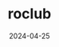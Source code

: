 ---  
layout: startup_page  
title: "roclub"  
id: "roclub.com"  
permalink: "/roclubroclub.com04252024/"  
website: "https://www.roclub.com/"  
funding_round: ""  
funding_amount: "€4M"  
investors: "Speedinvest, FJ Labs, Better Ventures, strategic angels"  
about: "roclub developed software enabling remote operation of diagnostic imaging. This addresses the healthcare personnel shortage by allowing medical devices to be operated from anywhere, improving patient access and physician flexibility. The platform aims to prevent exam cancellations due to staff shortages."  
markets: "Medtech, Healthcare, Telemedicine, SaaS, HealthTech, Digital Health, Remote Control"  
hq: "Berlin, Berlin, Germany"  
founded_year: "2022"  
linkedin: "https://www.linkedin.com/company/roclub"  
twitter: ""  
instagram: ""  
facebook: "https://www.facebook.com/roclub-100086938219960"  
crunchbase: "https://www.crunchbase.com/organization/roclub"  
pitchbook: "https://pitchbook.com/profiles/company/528945-04"  

date_display: "25-Apr-2024"  
date: "2024-04-25"

# SEO Optimization  
meta_title: "roclub -  Funding (€4M)"  
meta_description: "roclub, roclub developed software enabling remote operation of diagnostic imaging. This addresses the healthcare personnel shortage by allowing medical device..."  
meta_keywords: "roclub, Medtech, Healthcare, Telemedicine, SaaS, HealthTech, Digital Health, Remote Control,  funding"  
canonical_url: "https://startup.projectstartups.com/roclubroclub.com04252024/"  
---